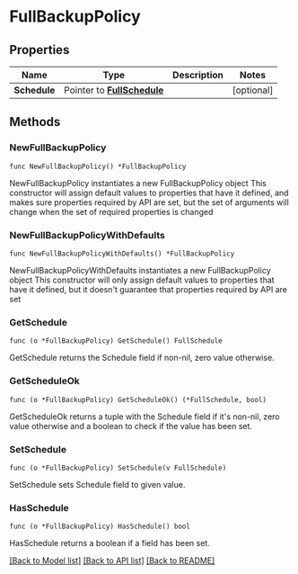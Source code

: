 # FullBackupPolicy

## Properties

Name | Type | Description | Notes
------------ | ------------- | ------------- | -------------
**Schedule** | Pointer to [**FullSchedule**](FullSchedule.md) |  | [optional] 

## Methods

### NewFullBackupPolicy

`func NewFullBackupPolicy() *FullBackupPolicy`

NewFullBackupPolicy instantiates a new FullBackupPolicy object
This constructor will assign default values to properties that have it defined,
and makes sure properties required by API are set, but the set of arguments
will change when the set of required properties is changed

### NewFullBackupPolicyWithDefaults

`func NewFullBackupPolicyWithDefaults() *FullBackupPolicy`

NewFullBackupPolicyWithDefaults instantiates a new FullBackupPolicy object
This constructor will only assign default values to properties that have it defined,
but it doesn't guarantee that properties required by API are set

### GetSchedule

`func (o *FullBackupPolicy) GetSchedule() FullSchedule`

GetSchedule returns the Schedule field if non-nil, zero value otherwise.

### GetScheduleOk

`func (o *FullBackupPolicy) GetScheduleOk() (*FullSchedule, bool)`

GetScheduleOk returns a tuple with the Schedule field if it's non-nil, zero value otherwise
and a boolean to check if the value has been set.

### SetSchedule

`func (o *FullBackupPolicy) SetSchedule(v FullSchedule)`

SetSchedule sets Schedule field to given value.

### HasSchedule

`func (o *FullBackupPolicy) HasSchedule() bool`

HasSchedule returns a boolean if a field has been set.


[[Back to Model list]](../README.md#documentation-for-models) [[Back to API list]](../README.md#documentation-for-api-endpoints) [[Back to README]](../README.md)


